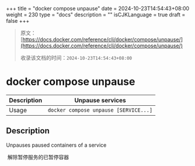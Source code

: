 +++
title = "docker compose unpause"
date = 2024-10-23T14:54:43+08:00
weight = 230
type = "docs"
description = ""
isCJKLanguage = true
draft = false
+++

> 原文：[https://docs.docker.com/reference/cli/docker/compose/unpause/](https://docs.docker.com/reference/cli/docker/compose/unpause/)
>
> 收录该文档的时间：`2024-10-23T14:54:43+08:00`

# docker compose unpause

| Description | Unpause services                      |
| :---------- | ------------------------------------- |
| Usage       | `docker compose unpause [SERVICE...]` |

## Description

Unpauses paused containers of a service

​	解除暂停服务的已暂停容器
